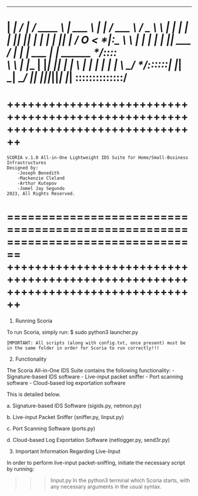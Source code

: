   ______   _______    ________   ______    _______   _____	     ______
 |  ____| /  _____|  /  ____  \ |   ___ \ |__   __| / ___ \     /      \__
  \  \   |  |       |  |    |  ||  |___| |   | |   | |___| |   / O  <   *|:\__
   \  \  |  |       |  |    |  ||  ___  /    | |   |  ___  |  | ______  */::::\
 ___\  \ |  |_____  |  |____|  ||  |  | \  __| |__ | |   | |  \ \____/ */::::::|
|_______| \_______|  \________/ |__|  |__||_______||_|   |_|   \::::::::::::::/
================================================================================
++++++++++++++++++++++++++++++++++++++++++++++++++++++++++++++++++++++++++++++++
================================================================================
    SCORIA v.1.0 All-in-One Lightweight IDS Suite for Home/Small-Business Infrastructures
    Designed by:
        -Joseph Benedith
        -Mackenzie Cleland
        -Arthur Kutepov
        -Jomel Jay Segundo
    2023, All Rights Reserved.
================================================================================
++++++++++++++++++++++++++++++++++++++++++++++++++++++++++++++++++++++++++++++++
================================================================================

1. Running Scoria

To run Scoria, simply run:
$ sudo python3 launcher.py

    IMPORTANT: All scripts (along with config.txt, once present) must be in the same folder in order for Scoria to run correctly!!!

2. Functionality

The Scoria All-in-One IDS Suite contains the following functionality:
    - Signature-based IDS software
    - Live-input packet sniffer
    - Port scanning software
    - Cloud-based log exportation software

This is detailed below.

a. Signature-based IDS Software (sigids.py, netmon.py)


b. Live-input Packet Sniffer (sniffer.py, linput.py)


c. Port Scanning Software (ports.py)


d. Cloud-based Log Exportation Software (netlogger.py, send3r.py)



3. Important Information Regarding Live-Input

In order to perform live-input packet-sniffing, initiate the necessary script by running:
>>> linput.py
In the python3 terminal which Scoria starts, with any necessary arguments in the usual syntax.
